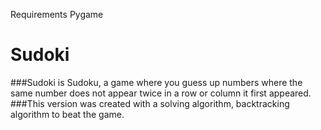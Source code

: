 Requirements Pygame
# Sudoki

###Sudoki is Sudoku, a game where you guess up numbers where the same number does not appear twice in a row or column it first appeared.
###This version was created with a solving algorithm, backtracking algorithm to beat the game.
